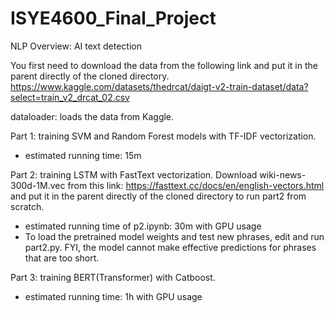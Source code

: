 # ISYE4600_Final_Project
NLP Overview: AI text detection

You first need to download the data from the following link and put it in the parent directly of the cloned directory.
 https://www.kaggle.com/datasets/thedrcat/daigt-v2-train-dataset/data?select=train_v2_drcat_02.csv
 
dataloader: loads the data from Kaggle.

Part 1: training SVM and Random Forest models with TF-IDF vectorization.
- estimated running time: 15m

Part 2: training LSTM with FastText vectorization. Download wiki-news-300d-1M.vec from this link: https://fasttext.cc/docs/en/english-vectors.html and put it in the parent directly of the cloned directory to run part2 from scratch.
- estimated running time of p2.ipynb: 30m with GPU usage
- To load the pretrained model weights and test new phrases, edit and run part2.py. FYI, the model cannot make effective predictions for phrases that are too short.
  
Part 3: training BERT(Transformer) with Catboost.
- estimated running time: 1h with GPU usage
